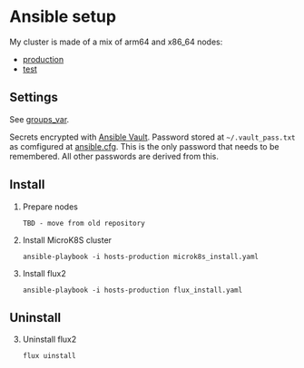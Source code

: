 # Ansible setup

My cluster is made of a mix of arm64 and x86_64 nodes:
- [production](hosts-production)
- [test](hosts)

## Settings

See [groups_var](groups_var/all.yaml).

Secrets encrypted with [Ansible Vault](https://docs.ansible.com/ansible/latest/user_guide/vault.html). Password stored at `~/.vault_pass.txt` as comfigured at [ansible.cfg](ansible.cfg). This is the only password that needs to be remembered. All other passwords are derived from this.

## Install

1. Prepare nodes
   ```
   TBD - move from old repository
   ```
2. Install MicroK8S cluster
   ```
   ansible-playbook -i hosts-production microk8s_install.yaml
   ```
3. Install flux2
   ```
   ansible-playbook -i hosts-production flux_install.yaml
   ```

## Uninstall

3. Uninstall flux2
   ```
   flux uinstall
   ```